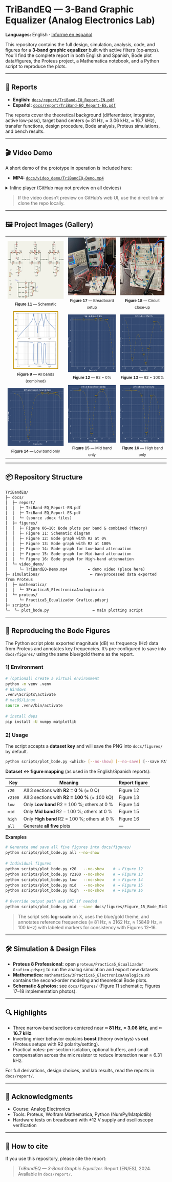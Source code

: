 # TriBandEQ — 3-Band Graphic Equalizer (Analog Electronics Lab)

**Languages:** English · [Informe en español](docs/report/TriBand-EQ_Report-ES.pdf)

This repository contains the full design, simulation, analysis, code, and figures for a **3‑band graphic equalizer** built with active filters (op‑amps). You’ll find the complete report in both English and Spanish, Bode plot data/figures, the Proteus project, a Mathematica notebook, and a Python script to reproduce the plots.

---

## 📄 Reports

* **English:** [`docs/report/TriBand-EQ_Report-EN.pdf`](docs/report/TriBand-EQ_Report-EN.pdf)
* **Español:** [`docs/report/TriBand-EQ_Report-ES.pdf`](docs/report/TriBand-EQ_Report-ES.pdf)

The reports cover the theoretical background (differentiator, integrator, active low‑pass), target band centers (≈ 81 Hz, ≈ 3.06 kHz, ≈ 16.7 kHz), transfer functions, design procedure, Bode analysis, Proteus simulations, and bench results.

---

## 🎬 Video Demo

A short demo of the prototype in operation is included here:

* **MP4:** [`docs/video_demo/TriBandEQ-Demo.mp4`](docs/video_demo/TriBandEQ-Demo.mp4)

<details>
<summary>Inline player (GitHub may not preview on all devices)</summary>

<video src="docs/video_demo/TriBandEQ-Demo.mp4" controls preload="metadata" width="720">
  Your browser does not support the video tag. Download the file instead:
  <a href="docs/video_demo/TriBandEQ-Demo.mp4">TriBandEQ-Demo.mp4</a>
</video>

</details>

> If the video doesn’t preview on GitHub’s web UI, use the direct link or clone the repo locally.

---

## 🖼 Project Images (Gallery)


<table>
  <tr>
    <td align="center"><img src="docs/figures/Figure%2011%20Graphic%20equalizer%20schematic%20diagram.png" alt="Figure 11 — Schematic diagram of the graphic equalizer" height="180"/><br><sub><b>Figure 11</b> — Schematic</sub></td>
    <td align="center"><img src="docs/figures/Figure%2017%20Physical%20implementation%20of%20the%20graphic%20equalizer.jpg" alt="Figure 17 — Physical implementation on breadboard" height="180"/><br><sub><b>Figure 17</b> — Breadboard setup</sub></td>
    <td align="center"><img src="docs/figures/Figure 18 Physical circuit of the graphic equalizer.jpg" alt="Figure 18 — Circuit close‑up (landscape)" height="180"/><br><sub><b>Figure 18</b> — Circuit close‑up</sub></td>
  </tr>
  <tr>
    <td align="center"><img src="docs/figures/Figure 9 Bode graph for the full filtered block of the graphic equalizer.png" alt="Figure 9 — Bode plot for the full equalizer (bands combined)" height="180"/><br><sub><b>Figure 9</b> — All bands (combined)</sub></td>
    <td align="center"><img src="docs/figures/Figure%2012%20Bode%20graph%20with%20R_2%200%25.png" alt="Figure 12 — Bode with R2 at 0%" height="180"/><br><sub><b>Figure 12</b> — R2 = 0%</sub></td>
    <td align="center"><img src="docs/figures/Figure 13 Bode graph with 100 R2.png" alt="Figure 13 — Bode with R2 at 100%" height="180"/><br><sub><b>Figure 13</b> — R2 = 100%</sub></td>
  </tr>
  <tr>
    <td align="center"><img src="docs/figures/Figure%2014%20Bode%20Graph%20for%20Low%20Frequency%20Attenuation.png" alt="Figure 14 — Low‑band attenuation" height="180"/><br><sub><b>Figure 14</b> — Low band only</sub></td>
    <td align="center"><img src="docs/figures/Figure%2015%20Bode%20Graph%20for%20Mid%20Frequency%20Attenuation.png" alt="Figure 15 — Mid‑band attenuation" height="180"/><br><sub><b>Figure 15</b> — Mid band only</sub></td>
    <td align="center"><img src="docs/figures/Figure%2016%20Bode%20Graph%20for%20High%20Frequency%20Attenuation.png" alt="Figure 16 — High‑band attenuation" height="180"/><br><sub><b>Figure 16</b> — High band only</sub></td>
  </tr>
</table>

---

## 📦 Repository Structure

```
TriBandEQ/
├─ docs/
│  ├─ report/
│  │  ├─ TriBand-EQ_Report-EN.pdf
│  │  ├─ TriBand-EQ_Report-ES.pdf
│  │  └─ (source .docx files)
│  ├─ figures/
│  │  ├─ Figure 06–10: Bode plots per band & combined (theory)
│  │  ├─ Figure 11: Schematic diagram
│  │  ├─ Figure 12: Bode graph with R2 at 0%
│  │  ├─ Figure 13: Bode graph with R2 at 100%
│  │  ├─ Figure 14: Bode graph for Low-band attenuation
│  │  ├─ Figure 15: Bode graph for Mid-band attenuation
│  │  └─ Figure 16: Bode graph for High-band attenuation
│  └─ video_demo/
│     └─ TriBandEQ-Demo.mp4         ← demo video (place here)
├─ simulations/                      ← raw/processed data exported from Proteus
│  ├─ mathematica/
│  │  └─ 3Practica5_ElectronicaAnalogica.nb
│  └─ proteus/
│     └─ Practica5_Ecualizador Grafico.pdsprj
├─ scripts/
└─  └─ plot_bode.py                   ← main plotting script
```

---

## 🧪 Reproducing the Bode Figures

The Python script plots exported magnitude (dB) vs frequency (Hz) data from Proteus and annotates key frequencies. It’s pre‑configured to save into `docs/figures/` using the same blue/gold theme as the report.

### 1) Environment

```bash
# (optional) create a virtual environment
python -m venv .venv
# Windows
.venv\Scripts\activate
# macOS/Linux
source .venv/bin/activate

# install deps
pip install -U numpy matplotlib
```

### 2) Usage

The script accepts a **dataset key** and will save the PNG into `docs/figures/` by default.

```bash
python scripts/plot_bode.py <which> [--no-show] [--no-save] [--save PATH] [--dpi 180]
```

**Dataset ↔ figure mapping** (as used in the English/Spanish reports):

| Key     | Meaning                                       | Report figure |
| ------- | --------------------------------------------- | ------------- |
| `r20`   | All 3 sections with **R2 = 0 %** (≈ 0 Ω)      | Figure 12     |
| `r2100` | All 3 sections with **R2 = 100 %** (≈ 100 kΩ) | Figure 13     |
| `low`   | Only **Low band** R2 = 100 %; others at 0 %   | Figure 14     |
| `mid`   | Only **Mid band** R2 = 100 %; others at 0 %   | Figure 15     |
| `high`  | Only **High band** R2 = 100 %; others at 0 %  | Figure 16     |
| `all`   | Generate **all five** plots                   | —             |

**Examples**

```bash
# Generate and save all five figures into docs/figures/
python scripts/plot_bode.py all --no-show

# Individual figures
python scripts/plot_bode.py r20   --no-show    # → Figure 12
python scripts/plot_bode.py r2100 --no-show    # → Figure 13
python scripts/plot_bode.py low   --no-show    # → Figure 14
python scripts/plot_bode.py mid   --no-show    # → Figure 15
python scripts/plot_bode.py high  --no-show    # → Figure 16

# Override output path and DPI if needed
python scripts/plot_bode.py mid --save docs/figures/Figure_15_Bode_MidOnly.png --dpi 200 --no-show
```

> The script sets **log‑scale** on X, uses the blue/gold theme, and annotates reference frequencies (≈ 81 Hz, ≈ 3162 Hz, ≈ 15849 Hz, ≈ 100 kHz) with labeled markers for consistency with Figures 12–16.

---

## 🛠️ Simulation & Design Files

* **Proteus 8 Professional:** open `proteus/Practica5_Ecualizador Grafico.pdsprj` to run the analog simulation and export new datasets.
* **Mathematica:** `mathematica/3Practica5_ElectronicaAnalogica.nb` contains the second‑order modeling and theoretical Bode plots.
* **Schematic & photos:** see `docs/figures/` (Figure 11 schematic; Figures 17–18 implementation photos).

---

## 🔍 Highlights

* Three narrow‑band sections centered near **≈ 81 Hz**, **≈ 3.06 kHz**, and **≈ 16.7 kHz**.
* Inverting mixer behavior explains **boost** (theory overlays) vs **cut** (Proteus setups with R2 polarity/setting).
* Practical notes: per‑section isolation, optional buffers, and small compensation across the mix resistor to reduce interaction near ≈ 6.31 kHz.

For full derivations, design choices, and lab results, read the reports in `docs/report/`.

---

## 🙌 Acknowledgments

* Course: Analog Electronics
* Tools: Proteus, Wolfram Mathematica, Python (NumPy/Matplotlib)
* Hardware tests on breadboard with ±12 V supply and oscilloscope verification

---

## 🤝 How to cite

If you use this repository, please cite the report:

> *TriBandEQ — 3‑Band Graphic Equalizer.* Report (EN/ES), 2024. Available in `docs/report/`.
